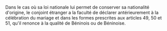 Dans le cas où sa loi nationale lui permet de conserver sa nationalité d'origine, le conjoint étranger a la faculté de déclarer antérieurement à la célébration du mariage et dans les formes prescrites aux articles 49, 50 et 51, qu'il renonce à la qualité de Béninois ou de Béninoise.